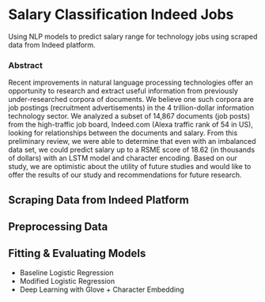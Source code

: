 # Salary Classification Indeed Jobs
Using NLP models to predict salary range for technology jobs using scraped data from Indeed platform.

### Abstract 

Recent improvements in natural language processing technologies offer an opportunity to research and extract useful information from previously under-researched corpora of documents. We believe one such corpora are job postings (recruitment advertisements) in the 4 trillion-dollar information technology sector. We analyzed a subset of 14,867 documents (job posts) from the high-traffic job board, Indeed.com (Alexa traffic rank of 54 in US), looking for relationships between the documents and salary. From this preliminary review, we were able to determine that even with an imbalanced data set, we could predict salary up to a RSME score of 18.62 (in thousands of dollars) with an LSTM model and character encoding. Based on our study, we are optimistic about the utility of future studies and would like to offer the results of our study and recommendations for future research.

## Scraping Data from Indeed Platform

## Preprocessing Data

## Fitting & Evaluating Models

- Baseline Logistic Regression 
- Modified Logistic Regression 
- Deep Learning with Glove + Character Embedding 

